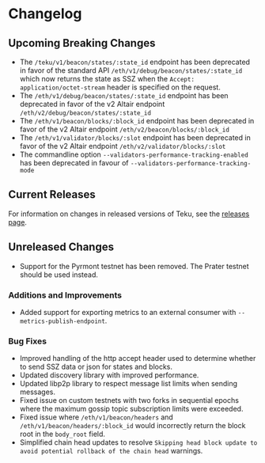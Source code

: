 
# Changelog

## Upcoming Breaking Changes
- The `/teku/v1/beacon/states/:state_id` endpoint has been deprecated in favor of the standard API `/eth/v1/debug/beacon/states/:state_id` which now returns the state as SSZ when the `Accept: application/octet-stream` header is specified on the request.
- The `/eth/v1/debug/beacon/states/:state_id` endpoint has been deprecated in favor of the v2 Altair endpoint `/eth/v2/debug/beacon/states/:state_id`
- The `/eth/v1/beacon/blocks/:block_id` endpoint has been deprecated in favor of the v2 Altair endpoint `/eth/v2/beacon/blocks/:block_id`
- The `/eth/v1/validator/blocks/:slot` endpoint has been deprecated in favor of the v2 Altair endpoint `/eth/v2/validator/blocks/:slot`
- The commandline option `--validators-performance-tracking-enabled` has been deprecated in favour of `--validators-performance-tracking-mode`
 
## Current Releases
For information on changes in released versions of Teku, see the [releases page](https://github.com/ConsenSys/teku/releases).

## Unreleased Changes
- Support for the Pyrmont testnet has been removed. The Prater testnet should be used instead.
### Additions and Improvements
- Added support for exporting metrics to an external consumer with `--metrics-publish-endpoint`.

### Bug Fixes
 - Improved handling of the http accept header used to determine whether to send SSZ data or json for states and blocks.
 - Updated discovery library with improved performance.
 - Updated libp2p library to respect message list limits when sending messages.
 - Fixed issue on custom testnets with two forks in sequential epochs where the maximum gossip topic subscription limits were exceeded.
 - Fixed issue where `/eth/v1/beacon/headers` and `/eth/v1/beacon/headers/:block_id` would incorrectly return the block root in the `body_root` field.
 - Simplified chain head updates to resolve `Skipping head block update to avoid potential rollback of the chain head` warnings. 
